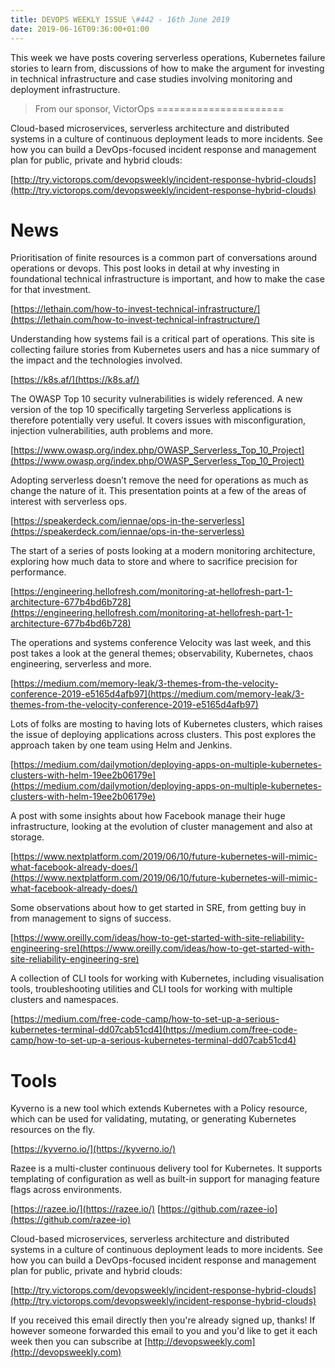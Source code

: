 ```yaml
---
title: DEVOPS WEEKLY ISSUE \#442 - 16th June 2019 
date: 2019-06-16T09:36:00+01:00
---
```


This week we have posts covering serverless operations, Kubernetes failure stories to learn from, discussions of how to make the argument for investing in technical infrastructure and case studies involving monitoring and deployment infrastructure.


>From our sponsor, VictorOps
======================

Cloud-based microservices, serverless architecture and distributed systems in a culture of continuous deployment leads to more incidents. See how you can build a DevOps-focused incident response and management plan for public, private and hybrid clouds:

[http://try.victorops.com/devopsweekly/incident-response-hybrid-clouds](http://try.victorops.com/devopsweekly/incident-response-hybrid-clouds)


News
====

Prioritisation of finite resources is a common part of conversations around operations or devops. This post looks in detail at why investing in foundational technical infrastructure is important, and how to make the case for that investment.

[https://lethain.com/how-to-invest-technical-infrastructure/](https://lethain.com/how-to-invest-technical-infrastructure/)


Understanding how systems fail is a critical part of operations. This site is collecting failure stories from Kubernetes users and has a nice summary of the impact and the technologies involved.

[https://k8s.af/](https://k8s.af/)


The OWASP Top 10 security vulnerabilities is widely referenced. A new version of the top 10 specifically targeting Serverless applications is therefore potentially very useful. It covers issues with misconfiguration, injection vulnerabilities, auth problems and more.

[https://www.owasp.org/index.php/OWASP_Serverless_Top_10_Project](https://www.owasp.org/index.php/OWASP_Serverless_Top_10_Project)


Adopting serverless doesn’t remove the need for operations as much as change the nature of it. This presentation points at a few of the areas of interest with serverless ops.

[https://speakerdeck.com/iennae/ops-in-the-serverless](https://speakerdeck.com/iennae/ops-in-the-serverless)


The start of a series of posts looking at a modern monitoring architecture, exploring how much data to store and where to sacrifice precision for performance.

[https://engineering.hellofresh.com/monitoring-at-hellofresh-part-1-architecture-677b4bd6b728](https://engineering.hellofresh.com/monitoring-at-hellofresh-part-1-architecture-677b4bd6b728)


The operations and systems conference Velocity was last week, and this post takes a look at the general themes; observability, Kubernetes, chaos engineering, serverless and more.

[https://medium.com/memory-leak/3-themes-from-the-velocity-conference-2019-e5165d4afb97](https://medium.com/memory-leak/3-themes-from-the-velocity-conference-2019-e5165d4afb97)


Lots of folks are mosting to having lots of Kubernetes clusters, which raises the issue of deploying applications across clusters. This post explores the approach taken by one team using Helm and Jenkins.

[https://medium.com/dailymotion/deploying-apps-on-multiple-kubernetes-clusters-with-helm-19ee2b06179e](https://medium.com/dailymotion/deploying-apps-on-multiple-kubernetes-clusters-with-helm-19ee2b06179e)


A post with some insights about how Facebook manage their huge infrastructure, looking at the evolution of cluster management and also at storage.

[https://www.nextplatform.com/2019/06/10/future-kubernetes-will-mimic-what-facebook-already-does/](https://www.nextplatform.com/2019/06/10/future-kubernetes-will-mimic-what-facebook-already-does/)


Some observations about how to get started in SRE, from getting buy in from management to signs of success.

[https://www.oreilly.com/ideas/how-to-get-started-with-site-reliability-engineering-sre](https://www.oreilly.com/ideas/how-to-get-started-with-site-reliability-engineering-sre)


A collection of CLI tools for working with Kubernetes, including visualisation tools, troubleshooting utilities and CLI tools for working with multiple clusters and namespaces.

[https://medium.com/free-code-camp/how-to-set-up-a-serious-kubernetes-terminal-dd07cab51cd4](https://medium.com/free-code-camp/how-to-set-up-a-serious-kubernetes-terminal-dd07cab51cd4)


Tools
=====

Kyverno is a new tool which extends Kubernetes with a Policy resource, which can be used for validating, mutating, or generating Kubernetes resources on the fly.

[https://kyverno.io/](https://kyverno.io/)


Razee is a multi-cluster continuous delivery tool for Kubernetes. It supports templating of configuration as well as built-in support for managing feature flags across environments.

[https://razee.io/](https://razee.io/)
[https://github.com/razee-io](https://github.com/razee-io)


Cloud-based microservices, serverless architecture and distributed systems in a culture of continuous deployment leads to more incidents. See how you can build a DevOps-focused incident response and management plan for public, private and hybrid clouds:

[http://try.victorops.com/devopsweekly/incident-response-hybrid-clouds](http://try.victorops.com/devopsweekly/incident-response-hybrid-clouds)


If you received this email directly then you're already signed up, thanks! If however someone forwarded this email to you and you'd like to get it each week then you can subscribe at [http://devopsweekly.com](http://devopsweekly.com)

